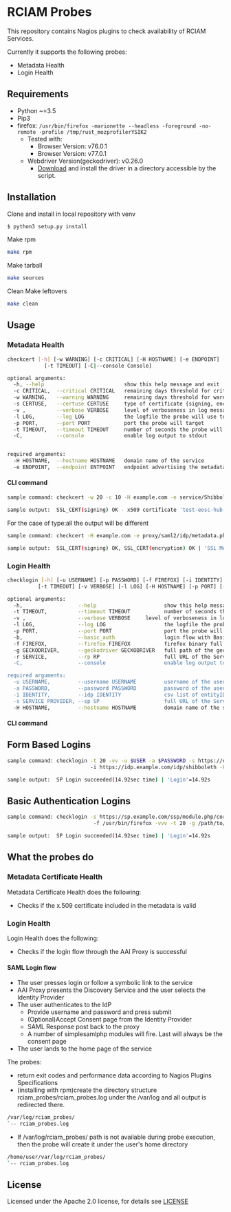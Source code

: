# RCIAM Probes

This repository contains Nagios plugins to check availability of RCIAM Services.

Currently it supports the following probes:
* Metadata Health
* Login Health

## Requirements
* Python ~=3.5
* Pip3
* firefox: ```/usr/bin/firefox -marionette --headless -foreground -no-remote -profile /tmp/rust_mozprofilerYSIK2```
  * Tested with:
    * Browser Version: v76.0.1
    * Browser Version: v77.0.1
  * Webdriver Version(geckodriver): v0.26.0
    * [Download](https://github.com/mozilla/geckodriver/releases) and install the driver in a directory accessible by the script.

## Installation
Clone and install in local repository with venv
```bash
$ python3 setup.py install
```
Make rpm
```bash
make rpm
```
Make tarball
```bash
make sources
```
Clean Make leftovers
```bash
make clean
```
## Usage
### Metadata Health
```bash
checkcert [-h] [-w WARNING] [-c CRITICAL] [-H HOSTNAME] [-e ENDPOINT] [-s CERTUSE] [-l LOG] [-v|--verbose Verbose] [-p PORT]
            [-t TIMEOUT] [-C|--console Console]

optional arguments:
  -h, --help                          show this help message and exit
  -c CRITICAL,  --critical CRITICAL   remaining days threshold for critical
  -w WARNING,   --warning WARNING     remaining days threshold for warning
  -s CERTUSE,   --certuse CERTUSE     type of certificate {signing, encryption, all}
  -v ,          --verbose VERBOSE     level of verboseness in log messages {-v, -vv, -vvv, -vvv}, defaults to critical
  -l LOG,       --log LOG             the logfile the probe will use to append its messages, provide full path
  -p PORT,      --port PORT           port the probe will target
  -t TIMEOUT,   --timeout TIMEOUT     number of seconds the probe will wait for response before timeout
  -C,           --console             enable log output to stdout


required arguments:
  -H HOSTNAME,  --hostname HOSTNAME   domain name of the service
  -e ENDPOINT,  --endpoint ENTPOINT   endpoint advertising the metadata
```
#### CLI command
```bash
sample command: checkcert -w 20 -c 10 -H example.com -e service/Shibboleth.sso/Metadata -t signing

sample output:  SSL_CERT(signing) OK - x509 certificate 'test-eosc-hub.ggus.eu' from 'KIT-CA' is valid until 2022-05-17 10:00:00 (expires in 727 days) | 'SSL Metadata Cert'=727;20;10;0;3650
```
For the case of type:all the output will be different
```bash
sample command: checkcert -H example.com -e proxy/saml2/idp/metadata.php -w 20 -c 10 -t all -v

sample output:  SSL_CERT(signing) OK, SSL_CERT(encryption) OK | 'SSL Metadata Cert Status'=0
```
### Login Health
```bash
checklogin [-h] [-u USERNAME] [-p PASSWORD] [-f FIREFOX] [-i IDENTITY] [-s SERVICE PROVIDER] [-b|--basic_auth]
          [-t TIMEOUT] [-v VERBOSE] [-l LOG] [-H HOSTNAME] [-p PORT] [-r SERVICE PROVIDER] [-C|--console console]

optional arguments:
  -h,                  --help                      show this help message and exit
  -t TIMEOUT,          --timeout TIMEOUT           number of seconds the probe will wait for response before timeout
  -v ,                 --verbose VERBOSE     level of verboseness in log messages {-v, -vv, -vvv, -vvv}, defaults to critical
  -l LOG,              --log LOG                   the logfile the probe will use to append its messages, provide full path
  -p PORT,             --port PORT                 port the probe will target
  -b,                  --basic_auth                login flow with Basic Authentication
  -f FIREFOX,          --firefox FIREFOX           firefox binary full path
  -g GECKODRIVER,      --geckodriver GECKODRIVER   full path of the geckodriver executable(binary included)
  -r SERVICE,          --rp RP                     full URL of the Service Provider's Landing Page after a successfull authentication
  -C,                  --console                   enable log output to stdout

required arguments:
  -u USERNAME,         --username USERNAME         username of the user to be authenticated
  -a PASSWORD,         --password PASSWORD         password of the user to be authenticated
  -i IDENTITY,         --idp IDENTITY              csv list of entityID URL of the identity provider, e.g. https://idp.example.com/idp/shibboleth,https://egi.eu/idp/shibboleth. Each IdP entry represents a hop towards authentication during a login flow.
  -s SERVICE PROVIDER, --sp SP                     full URL of the Service Provider's AUTHENTICATION link the probe will test
  -H HOSTNAME,         --hostname HOSTNAME         domain name of the service
```
#### CLI command
## Form Based Logins
```bash
sample command: checklogin -t 20 -vv -u $USER -a $PASSWORD -s https://example.com/ssp/module.php/core/authenticate.php?as=test-sp
                           -i https://idp.example.com/idp/shibboleth -H example.com -g /path/to/geckodriver

sample output:  SP Login succeeded(14.92sec time) | 'Login'=14.92s
```
## Basic Authentication Logins
```bash
sample command: checklogin -s https://sp.example.com/ssp/module.php/core/authenticate.php?as=test-sp -i https://idp.example.com/idp/shibboleth
                            -f /usr/bin/firefox -vvv -t 20 -g /path/to/geckodriver -u $USER -a $PASSWORD --basic_auth

sample output:  SP Login succeeded(14.92sec time) | 'Login'=14.92s
```

## What the probes do

### Metadata Certificate Health

Metadata Certificate Health does the following:

* Checks if the x.509 certificate included in the metadata is valid

### Login Health

Login Health does the following:
* Checks if the login flow through the AAI Proxy is successful 

#### SAML Login flow
* The user presses login or follow a symbolic link to the service
* AAI Proxy presents the Discovery Service and the user selects the Identity Provider
* The user authenticates to the IdP
  * Provide username and password and press submit
  * (Optional)Accept Consent page from the Identity Provider
  * SAML Response post back to the proxy
  * A number of simplesamlphp modules will fire. Last will always be the consent page
* The user lands to the home page of the service

The probes:
 * return exit codes and performance data according to Nagios Plugins Specifications
 * (installing with rpm)create the directory structure rciam_probes/rciam_probes.log under the /var/log and all output is redirected there.
 ```bash
/var/log/rciam_probes/
`-- rciam_probes.log
```
 * If /var/log/rciam_probes/ path is not available during probe execution, then the probe will create it under the user's home directory
 ```bash
/home/user/var/log/rciam_probes/
`-- rciam_probes.log
```

## License
Licensed under the Apache 2.0 license, for details see [LICENSE](https://github.com/rciam/rciam_probes/blob/master/LICENSE)
